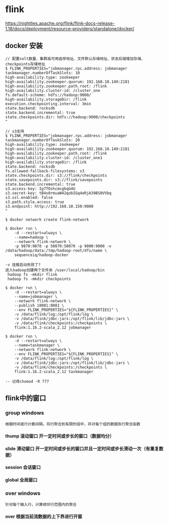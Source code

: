 # flink

https://nightlies.apache.org/flink/flink-docs-release-1.18/docs/deployment/resource-providers/standalone/docker/

## docker 安装

```
// 配置solt数量、集群高可用选举地址、文件默认存储地址、状态后端增加存储、checkpoints存储地址
$ FLINK_PROPERTIES="jobmanager.rpc.address: jobmanager
taskmanager.numberOfTaskSlots: 10
high-availability.type: zookeeper
high-availability.zookeeper.quorum: 192.168.10.149:2181
high-availability.zookeeper.path.root: /flink
high-availability.cluster-id: /cluster_one
fs.default-scheme: hdfs://hadoop:9000/
high-availability.storageDir: /flink
execution.checkpointing.interval: 3min
state.backend: rocksdb
state.backend.incremental: true
state.checkpoints.dir: hdfs://hadoop:9000/checkpoints
"

// s3支持
$ FLINK_PROPERTIES="jobmanager.rpc.address: jobmanager
taskmanager.numberOfTaskSlots: 20
high-availability.type: zookeeper
high-availability.zookeeper.quorum: 192.168.10.149:2181
high-availability.zookeeper.path.root: /flink
high-availability.cluster-id: /cluster_one1
high-availability.storageDir: /flink
state.backend: rocksdb
fs.allowed-fallback-filesystems: s3
state.checkpoints.dir: s3://flink/checkpoints 
state.savepoints.dir: s3://flink/savepoints
state.backend.incremental: true
s3.access-key: Ig7TOshcmcgkqG4U
s3.secret-key: tB4x0rmuaW42qobIGq4eRjA39BS0VVbq
s3.ssl.enabled: false
s3.path.style.access: true
s3.endpoint: http://192.168.10.150:9000
"

$ docker network create flink-network

$ docker run \
    -d --restart=always \
    --name=hadoop \
    --network flink-network \
    -p 9870:9870 -p 50070:50070 -p 9000:9000 -v /data/hadoop/data:/tmp/hadoop-root/dfs/name \
    sequenceiq/hadoop-docker
    
-v 挂载启动失败了?  
进入hadoop创建两个文件夹 /user/local/hadoop/bin
 hadoop fs -mkdir flink
 hadoop fs -mkdir checkpoints

$ docker run \
    -d --restart=always \
    --name=jobmanager \
    --network flink-network \
    --publish 18081:8081 \
    --env FLINK_PROPERTIES="${FLINK_PROPERTIES}" \
    -v /data/flink/log:/opt/flink/log \
    -v /data/flink/jdbc-jars:/opt/flink/lib/jdbc-jars \
    -v /data/flink/checkpoints:/checkpoints \
    flink:1.16.2-scala_2.12 jobmanager
    
$ docker run \
    -d --restart=always \
    --name=taskmanager \
    --network flink-network \
    --env FLINK_PROPERTIES="${FLINK_PROPERTIES}" \
    -v /data/flink/log:/opt/flink/log \
    -v /data/flink/jdbc-jars:/opt/flink/lib/jdbc-jars \
    -v /data/flink/checkpoints:/checkpoints \
    flink:1.16.2-scala_2.12 taskmanager
    
-- 记得chomod -R 777

```

## flink中的窗口

### group windows

    根据时间或行计数间隔，将行聚合到有限的组中，并对每个组的数据执行聚合函数

#### thump 滚动窗口 开一定时间或步长的窗口（数据均分）

#### slide 滑动窗口 开一定时间或步长的窗口并且一定时间或步长滑动一次（有重复数据）

#### session 会话窗口

#### global 全局窗口

### over windows

    针对每个输入行，计算相邻行范围内的聚合

#### over 根据当前流数据的上下界进行开窗
